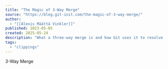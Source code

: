 ```yaml
---
title: "The Magic of 3-Way Merge"
source: "https://blog.git-init.com/the-magic-of-3-way-merge/"
author:
  - "[[Alexis Määttä Vinkler]]"
published: 2023-05-05
created: 2025-05-24
description: "What a three-way merge is and how Git uses it to resolve conflicts automatically for you."
tags:
  - "clippings"
---
```

3-Way Merge